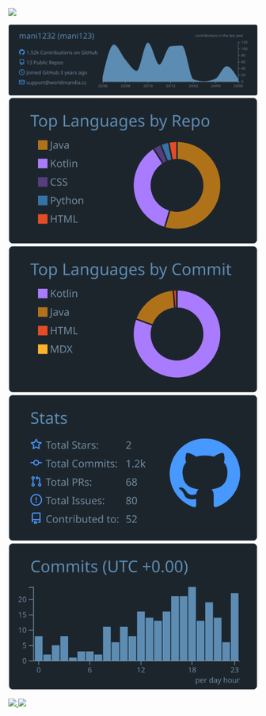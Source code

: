 <p align="center">

  ![](https://komarev.com/ghpvc/?username=mani1232&style=for-the-badge&color=1D252C&label=views)

  [![](https://raw.githubusercontent.com/mani1232/profile-repo/master/profile-summary-card-output/city_lights/0-profile-details.svg)](https://github.com/vn7n24fzkq/github-profile-summary-cards)
  [![](https://raw.githubusercontent.com/mani1232/profile-repo/master/profile-summary-card-output/city_lights/1-repos-per-language.svg)](https://github.com/vn7n24fzkq/github-profile-summary-cards) [![](https://raw.githubusercontent.com/mani1232/profile-repo/master/profile-summary-card-output/city_lights/2-most-commit-language.svg)](https://github.com/vn7n24fzkq/github-profile-summary-cards)
  [![](https://raw.githubusercontent.com/mani1232/profile-repo/master/profile-summary-card-output/city_lights/3-stats.svg)](https://github.com/vn7n24fzkq/github-profile-summary-cards) [![](https://raw.githubusercontent.com/mani1232/profile-repo/master/profile-summary-card-output/city_lights/4-productive-time.svg)](https://github.com/vn7n24fzkq/github-profile-summary-cards)
  
  <a href="https://skillicons.dev">
    <img src="https://skillicons.dev/icons?i=git,kotlin,docker,ktor,linux,maven,nginx,java,idea,mongodb,mysql,gradle,hibernate,md,js,html,css,wasm,figma" />
  </a>


  <a href="https://discord.com/users/486559882825302027">
    <img src="https://lanyard.cnrad.dev/api/486559882825302027" />
  </a>
</p>
